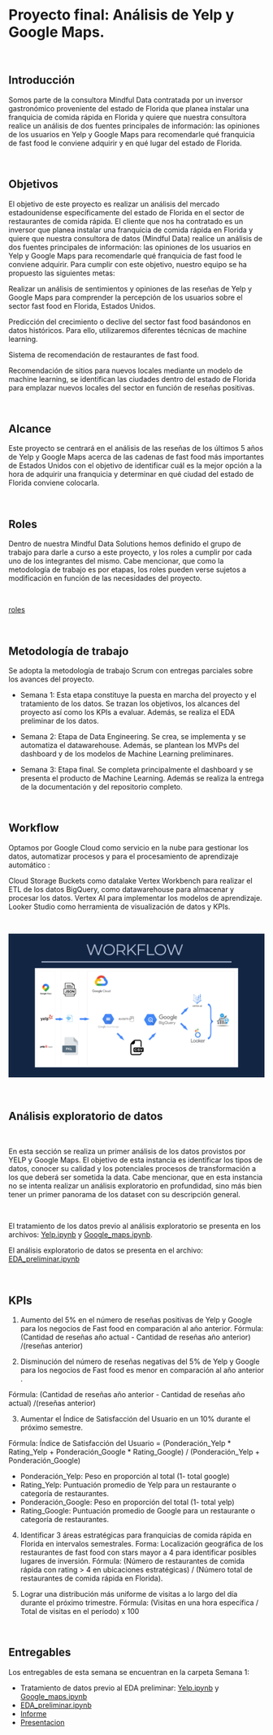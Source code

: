 # Proyecto final: Análisis de Yelp y Google Maps.

<br>


## Introducción

Somos parte de la consultora Mindful Data contratada por un inversor gastronómico proveniente del estado de Florida que planea instalar una franquicia de comida rápida en Florida y quiere que nuestra consultora realice un análisis de dos fuentes principales de información: las opiniones de los usuarios en Yelp y Google Maps para recomendarle qué franquicia de fast food le conviene adquirir y en qué lugar del estado de Florida. 

<br>

## Objetivos

El objetivo de este proyecto es realizar un análisis del mercado estadounidense específicamente del estado de Florida en el sector de restaurantes de comida rápida. El cliente que nos ha contratado es un inversor que planea instalar una franquicia de comida rápida en Florida y quiere que nuestra consultora de datos (Mindful Data) realice un análisis de dos fuentes principales de información: las opiniones de los usuarios en Yelp y Google Maps para recomendarle qué franquicia de fast food le conviene adquirir. 
Para cumplir con este objetivo, nuestro equipo se ha propuesto las siguientes metas:

Realizar un análisis de sentimientos y opiniones de las reseñas de Yelp y Google Maps para comprender la percepción de los usuarios sobre el sector fast food en Florida, Estados Unidos.

Predicción del crecimiento o declive del sector fast food basándonos en datos históricos. Para ello, utilizaremos diferentes técnicas de machine learning.

Sistema de recomendación de restaurantes de fast food.

Recomendación de sitios para nuevos locales mediante un modelo de machine learning, se identifican las ciudades dentro del estado de Florida para emplazar nuevos locales del sector en función de reseñas positivas.

<br>

## Alcance

Este proyecto se centrará en el análisis de las reseñas de los últimos 5 años de Yelp y Google Maps acerca de las cadenas de fast food más importantes de Estados Unidos con el objetivo de identificar cuál es la mejor opción a la hora de adquirir una franquicia y determinar en qué ciudad del estado de Florida conviene colocarla. 

<br>

## Roles

Dentro de nuestra Mindful Data Solutions hemos definido el grupo de trabajo para darle a curso a este proyecto, y los roles a cumplir por cada uno de los integrantes del mismo.
Cabe mencionar, que como la metodología de trabajo es por etapas, los roles pueden verse sujetos a modificación en función de las necesidades del proyecto. 

<br>

[roles](./src/roles.png)

<br>

## Metodología de trabajo

Se adopta la metodología de trabajo Scrum con entregas parciales sobre los avances del proyecto. 

- Semana 1: Esta etapa constituye la puesta en marcha del proyecto y el tratamiento de los datos. Se trazan los objetivos, los alcances del proyecto así como los KPIs a evaluar. Además, se realiza el EDA preliminar de los datos. 

- Semana 2: Etapa de Data Engineering. Se crea, se implementa y se automatiza el datawarehouse. Además, se plantean los MVPs del dashboard y de los modelos de Machine Learning preliminares.

- Semana 3: Etapa final. Se completa principalmente el dashboard y se presenta el producto de Machine Learning. Además se realiza la entrega de la documentación y del repositorio completo. 

<br>

## Workflow

Optamos por Google Cloud como servicio en la nube para gestionar los datos, automatizar procesos y para el  procesamiento de aprendizaje automático :

Cloud Storage Buckets como datalake
Vertex Workbench para realizar el ETL de los datos
BigQuery, como datawarehouse para almacenar y procesar los datos.
Vertex AI para  implementar los modelos de aprendizaje.
Looker Studio como herramienta de visualización de datos y KPIs.

<br>


![workflow](./src/workflow.png)

<br>

## Análisis exploratorio de datos

<br>

En esta sección se realiza un primer análisis de los datos provistos por YELP y Google Maps. El objetivo de esta instancia es identificar los tipos de datos, conocer su calidad y los potenciales procesos de transformación a los que deberá ser sometida la data. Cabe mencionar, que en esta instancia no se intenta realizar un análisis exploratorio en profundidad, sino más bien tener un primer panorama de los dataset con su descripción general.  

<br>

El tratamiento de los datos previo al análisis exploratorio se presenta en los archivos: [Yelp.ipynb](Semana_1/Yelp.ipynb) y [Google_maps.ipynb](Semana_1/Google_maps.ipynb).

El análisis exploratorio de datos se presenta en el archivo: [EDA_preliminar.ipynb](Semana_1/EDA_preliminar.ipynb)

<br>


## KPIs
1. Aumento del 5% en el número de reseñas positivas de Yelp y Google para los negocios de Fast food en comparación al año anterior.
Fórmula: (Cantidad de reseñas año actual - Cantidad de reseñas año anterior) /(reseñas anterior)

2. Disminución del número de reseñas negativas del 5% de Yelp y Google para los negocios de Fast food es menor en comparación al año anterior .

Fórmula: (Cantidad de reseñas año anterior - Cantidad de reseñas año actual) /(reseñas anterior)


3. Aumentar el Índice de Satisfacción del Usuario en un 10% durante el próximo semestre.

Fórmula: Índice de Satisfacción del Usuario = (Ponderación_Yelp * Rating_Yelp + Ponderación_Google * Rating_Google) / (Ponderación_Yelp + Ponderación_Google)

- Ponderación_Yelp: Peso en proporción al total (1- total google)
- Rating_Yelp: Puntuación promedio de Yelp para un restaurante o categoría de restaurantes.
- Ponderación_Google: Peso en proporción del total (1- total yelp)
- Rating_Google: Puntuación promedio de Google para un restaurante o categoría de restaurantes.

4. Identificar 3 áreas estratégicas para franquicias de comida rápida en Florida en intervalos semestrales.
Forma: Localización geográfica de los restaurantes de fast food con stars mayor a 4 para identificar posibles lugares de inversión. 
Fórmula: (Número de restaurantes de comida rápida con rating > 4 en ubicaciones estratégicas) / (Número total de restaurantes de comida rápida en Florida).

5. Lograr una distribución más uniforme de visitas a lo largo del día durante el próximo trimestre.
Fórmula: (Visitas en una hora específica / Total de visitas en el período) x 100

<br>


## Entregables
Los entregables de esta semana se encuentran en la carpeta Semana 1: 

- Tratamiento de datos previo al EDA preliminar: [Yelp.ipynb](Semana_1/Yelp.ipynb)  y [Google_maps.ipynb](Semana_1/Google_maps.ipynb)
- [EDA_preliminar.ipynb](Semana_1/EDA_preliminar.ipynb)
- [Informe](Semana_1/Informe.pdf)
- [Presentacion](Semana_1/Presentacion.pdf)
